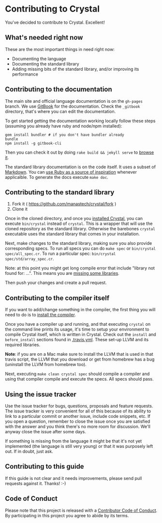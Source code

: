 # Contributing to Crystal

You've decided to contribute to Crystal. Excellent!

## What's needed right now

These are the most important things in need right now:

* Documenting the language
* Documenting the standard library
* Adding missing bits of the standard library, and/or improving its performance

## Contributing to the documentation

The main site and official language documentation is on the `gh-pages` branch.
We use [GitBook](https://www.gitbook.com/) for the documentation.
Check the `_gitbook` directory, that's where you can edit the documentation.

To get started getting the documentation working locally follow these steps (assuming you already have ruby and node/npm installed):

```
gem install bundler # if you don't have bundler already
bundle
npm install -g gitbook-cli
```

Then you can check it out by doing `rake build && jekyll serve` to [browse it](http://localhost:4000).

The standard library documentation is on the code itself.
It uses a subset of [Markdown](http://daringfireball.net/projects/markdown/). You can [use Ruby as a source
of inspiration](https://twitter.com/yukihiro_matz/status/549317901002342400) whenever applicalble. To generate
the docs execute `make doc`.

## Contributing to the standard library

1. Fork it ( https://github.com/manastech/crystal/fork )
2. Clone it

Once in the cloned directory, and once you [installed Crystal](http://crystal-lang.org/docs/installation/index.html),
you can execute `bin/crystal` instead of `crystal`. This is a wrapper that will use the cloned repository
as the standard library. Otherwise the barebones `crystal` executable uses the standard library that comes in
your installation.

Next, make changes to the standard library, making sure you also provide corresponding specs. To run all specs
you can do `make spec` or `bin/crystal spec/all_spec.cr`. To run a particular spec: `bin/crystal spec/std/array_spec.cr`.

Note: at this point you might get long compile error that include "library not found for: ...". This means
you are [missing some libraries](https://github.com/manastech/crystal/wiki/All-required-libraries).

Then push your changes and create a pull request.

## Contributing to the compiler itself

If you want to add/change something in the compiler,
the first thing you will need to do is to [install the compiler](http://crystal-lang.org/docs/installation/index.html).

Once you have a compiler up and running, and that executing `crystal` on the command line prints its usage,
it's time to setup your environment to compile Crystal itself, which is written in Crystal. Check out
the `install` and `before_install` sections found in [.travis.yml](https://github.com/manastech/crystal/blob/master/.travis.yml).
These set-up LLVM and its required libraries.

**Note**: if you are on a Mac make sure to install the LLVM that is used in that travis script, the LLVM that you download
or get from homebrew has a bug (uninstall the LLVM from homebrew too).

Next, executing `make clean crystal spec` should compile a compiler and using that compiler compile and execute
the specs. All specs should pass.

## Using the issue tracker

Use the issue tracker for bugs, questions, proposals and feature requests.
The issue tracker is very convenient for all of this because of its ability to link to a particular commit
or another issue, include code snippets, etc.
If you open a question, remember to close the issue once you are satisfied with the answer and you think
there's no more room for discussion. We'll anyway close the issue after some days.

If something is missing from the language it might be that it's not yet implemented
(the language is still very young) or that it was purposely left out. If in doubt, just ask.

## Contributing to this guide

If this guide is not clear and it needs improvements, please send pull requests against it. Thanks! :-)

## Code of Conduct

Please note that this project is released with a [Contributor Code of Conduct][ccoc].
By participating in this project you agree to abide by its terms.

[ccoc]: https://github.com/manastech/crystal/blob/master/CODE_OF_CONDUCT.md
